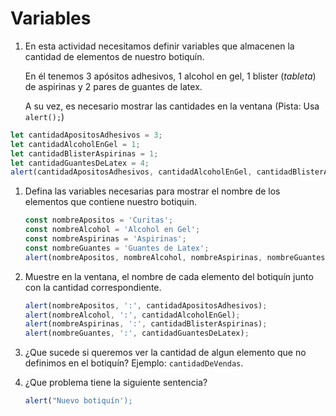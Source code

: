 # Variables

1. En esta actividad necesitamos definir variables que almacenen la cantidad de elementos de nuestro botiquín. 

   En él tenemos 3 apósitos adhesivos, 1 alcohol en gel, 1 blister \(_tableta_\) de aspirinas y 2 pares de guantes de latex. 

   A su vez, es necesario mostrar las cantidades en la ventana \(Pista: Usa `alert();`\)

```javascript
let cantidadApositosAdhesivos = 3;
let cantidadAlcoholEnGel = 1;
let cantidadBlisterAspirinas = 1;
let cantidadGuantesDeLatex = 4;
alert(cantidadApositosAdhesivos, cantidadAlcoholEnGel, cantidadBlisterAspirinas, cantidadGuantesDeLatex);
```

1. Defina las variables necesarias para mostrar el nombre de los elementos que contiene nuestro botiquin.

   ```javascript
   const nombreApositos = 'Curitas';
   const nombreAlcohol = 'Alcohol en Gel';
   const nombreAspirinas = 'Aspirinas';
   const nombreGuantes = 'Guantes de Latex';
   alert(nombreApositos, nombreAlcohol, nombreAspirinas, nombreGuantes);
   ```

2. Muestre en la ventana, el nombre de cada elemento del botiquín junto con la cantidad correspondiente.

   ```javascript
   alert(nombreApositos, ':', cantidadApositosAdhesivos);
   alert(nombreAlcohol, ':', cantidadAlcoholEnGel);
   alert(nombreAspirinas, ':', cantidadBlisterAspirinas);
   alert(nombreGuantes, ':', cantidadGuantesDeLatex);
   ```

3. ¿Que sucede si queremos ver la cantidad de algun elemento que no definimos en el botiquín? Ejemplo: `cantidadDeVendas`.
4. ¿Que problema tiene la siguiente sentencia?

   ```javascript
   alert("Nuevo botiquín');
   ```

